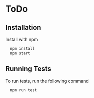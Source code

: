 # ToDo

## Installation

Install with npm

```bash
  npm install
  npm start
```

## Running Tests

To run tests, run the following command

```bash
  npm run test
```
